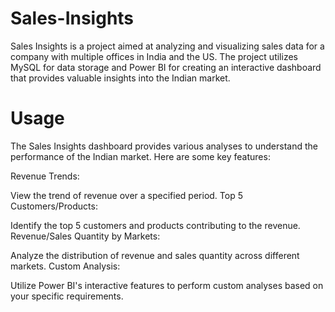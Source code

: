# Sales-Insights

Sales Insights is a project aimed at analyzing and visualizing sales data for a company with multiple offices in India and the US. The project utilizes MySQL for data storage and Power BI for creating an interactive dashboard that provides valuable insights into the Indian market.

# Usage

The Sales Insights dashboard provides various analyses to understand the performance of the Indian market. Here are some key features:

Revenue Trends:

View the trend of revenue over a specified period.
Top 5 Customers/Products:

Identify the top 5 customers and products contributing to the revenue.
Revenue/Sales Quantity by Markets:

Analyze the distribution of revenue and sales quantity across different markets.
Custom Analysis:

Utilize Power BI's interactive features to perform custom analyses based on your specific requirements.
